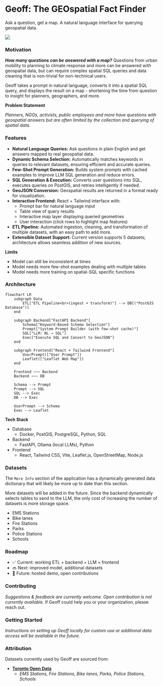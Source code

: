 # Geoff: The GEOspatial Fact Finder
Ask a question, get a map. A natural language interface for querying geospatial data.

![](images/recordings/geoff-09-05-small.gif)

### Motivation
***How many questions can be answered with a map?*** Questions from urban mobility to planning to climate response and more can be answered with geospatial data, but can require complex spatial SQL queries and data cleaning that is non-trivial for non-technical users.

Geoff takes a prompt in natural language, converts it into a spatial SQL query, and displays the result on a map - shortening the time from question to insight for planners, geographers, and more.

**Problem Statement**

*Planners, NGOs, activists, public employees and more have questions with geospatial answers but are often limited by the collection and querying of spatial data.*

### Features

- **Natural Language Queries:** Ask questions in plain English and get answers mapped to real geospatial data.  
- **Dynamic Schema Selection:** Automatically matches keywords in queries to relevant datasets, ensuring efficient and accurate queries.  
- **Few-Shot Prompt Generation:** Builds system prompts with cached examples to improve LLM SQL generation and reduce errors.  
- **SQL Generation & Execution:** Converts user questions into SQL, executes queries on PostGIS, and retries intelligently if needed.  
- **GeoJSON Conversion:** Geospatial results are returned in a format ready for visualization.  
- **Interactive Frontend:** React + Tailwind interface with:
  - Prompt bar for natural language input  
  - Table view of query results  
  - Interactive map layer displaying queried geometries  
  - User interaction (click rows to highlight map features)  
- **ETL Pipeline:** Automated ingestion, cleaning, and transformation of multiple datasets, with an easy path to add more.  
- **Extensible Dataset Support:** Current version supports 5 datasets; architecture allows seamless addition of new sources.  

**Limits**
- Model can still be inconsistent at times
- Model needs more few-shot examples dealing with multiple tables
- Model needs more training on spatial-SQL specific functions

### Architecture
```mermaid
flowchart LR
    subgraph Data
        ETL["ETL Pipeline<br>(ingest + transform)"] --> DB[("PostGIS Database")]
    end

    subgraph Backend["FastAPI Backend"]
        Schema["Keyword-Based Schema Selection"]
        Prompt["System Prompt Builder (with few-shot cache)"]
        SQL["LLM: NL → SQL"]
        Exec["Execute SQL and Convert to GeoJSON"]
    end

    subgraph Frontend["React + Tailwind Frontend"]
        UserPrompt(["User Prompt"])
        Leaflet(["Leaflet Web Map"])
    end

    Frontend ~~~ Backend
    Backend ~~~ DB

    Schema --> Prompt
    Prompt --> SQL
    SQL --> Exec
    DB --> Exec

    UserPrompt --> Schema
    Exec --> Leaflet
```
**Tech Stack**
- Database
    - Docker, PostGIS, PostgreSQL, Python, SQL
- Backend
    - FastAPI, Ollama (local LLMs), Python
- Frontend 
    - React, Tailwind CSS, Vite, Leaflet.js, OpenStreetMap, Node.js

### Datasets
The `More Info` section of the application has a dynamically generated data dictionary that will likely be more up to date than this section.

More datasets will be added in the future. Since the backend dynamically selects tables to send to the LLM, the only cost of increasing the number of datasets is more storage space. 
- EMS Stations
- Bike lanes
- Fire Stations
- Parks
- Police Stations
- Schools

### Roadmap
- ✅ Current: working ETL + backend + LLM + frontend
- 🔜 Next: improved model, additional datasets
- 🎯 Future: hosted demo, open contributions

### Contributing
*Suggestions & feedback are currently welcome. Open contribution is not currently available.*
If Geoff could help you or your organization, please reach out.

### Getting Started
*Instructions on setting up Geoff locally for custom use or additional data access will be available in the future.*

### Attribution
Datasets currently used by Geoff are sourced from:
- [**Toronto Open Data**](https://open.toronto.ca/)
    - *EMS Stations, Fire Stations, Bike lanes, Parks, Police Stations, Schools*
    